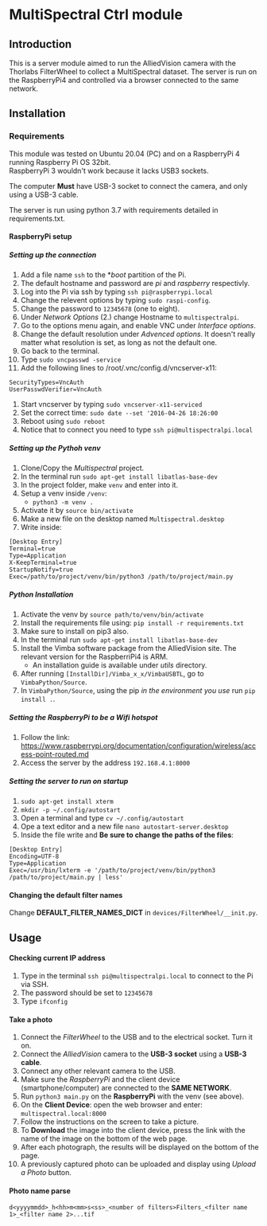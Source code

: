 # MultiSpectral Ctrl module #
## Introduction ##
This is a server module aimed to run the AlliedVision camera with the Thorlabs FilterWheel to collect a MultiSpectral dataset.
The server is run on the RaspberryPi4 and controlled via a browser connected to the same network. 

## Installation ##
### Requirements ###
This module was tested on Ubuntu 20.04 (PC) and on a RaspberryPi 4 running Raspberry Pi OS 32bit.  
RaspberryPi 3 wouldn't work because it lacks USB3 sockets.

The computer **Must** have USB-3 socket to connect the camera, and only using a USB-3 cable.

The server is run using python 3.7 with requirements detailed in requirements.txt.

#### RaspberryPi setup ####
##### Setting up the connection #####
1. Add a file name `ssh` to the **boot* partition of the Pi.
1. The default hostname and password are *pi* and *raspberry* respectivly.
1. Log into the Pi via ssh by typing `ssh pi@raspberrypi.local`
1. Change the relevent options by typing `sudo raspi-config`.
1. Change the password to `12345678` (one to eight).
1. Under *Network Options* (2.) change Hostname to `multispectralpi`.
1. Go to the options menu again, and enable VNC under *Interface options*.
1. Change the default resolution under *Advenced options*. 
    It doesn't really matter what resolution is set, as long as not the default one.
1. Go back to the terminal.
1. Type `sudo vncpasswd -service`
1. Add the following lines to /root/.vnc/config.d/vncserver-x11:
```
SecurityTypes=VncAuth 
UserPasswdVerifier=VncAuth
```
1. Start vncserver by typing `sudo vncserver-x11-serviced`
1. Set the correct time:
`sudo date --set '2016-04-26 18:26:00`
1. Reboot using `sudo reboot`
1. Notice that to connect you need to type `ssh pi@multispectralpi.local`

##### Setting up the Pythoh venv #####
1. Clone/Copy the *Multispectral* project.
1. In the terminal run `sudo apt-get install libatlas-base-dev`
1. In the project folder, make `venv` and enter into it.
1. Setup a venv inside `/venv`:
    - `python3 -m venv .`
1. Activate it by `source bin/activate`
1. Make a new file on the desktop named `Multispectral.desktop`
1. Write inside:
```
[Desktop Entry]
Terminal=true
Type=Application
X-KeepTerminal=true
StartupNotify=true
Exec=/path/to/project/venv/bin/python3 /path/to/project/main.py
```


##### Python Installation #####
1. Activate the venv by `source path/to/venv/bin/activate`
1. Install the requirements file using:
`pip install -r requirements.txt`
1. Make sure to install on pip3 also.
1. In the terminal run `sudo apt-get install libatlas-base-dev`
1. Install the Vimba software package from the AlliedVision site. 
The relevant version for the RaspberriPi4 is ARM.
    - An installation guide is available under _utils_ directory.
1. After running `[InstallDir]/Vimba_x_x/VimbaUSBTL`, go to `VimbaPython/Source`.
1. In `VimbaPython/Source`, using the pip *in the environment you use* run `pip install .`.


##### Setting the RaspberryPi to be a Wifi hotspot #####
1. Follow the link: https://www.raspberrypi.org/documentation/configuration/wireless/access-point-routed.md
1. Access the server by the address `192.168.4.1:8000`

##### Setting the server to run on startup #####
1. `sudo apt-get install xterm`
1. `mkdir -p ~/.config/autostart`
1. Open a terminal and type `cv ~/.config/autostart`
1. Ope a text editor and a new file `nano autostart-server.desktop`
1. Inside the file write and **Be sure to change the paths of the files**:
```
[Desktop Entry]
Encoding=UTF-8
Type=Application
Exec=/usr/bin/lxterm -e '/path/to/project/venv/bin/python3 /path/to/project/main.py | less'
```

#### Changing the default filter names ####
Change **DEFAULT_FILTER_NAMES_DICT** in `devices/FilterWheel/__init.py`. 

## Usage ##
#### Checking current IP address ####
1. Type in the terminal `ssh pi@multispectralpi.local` to connect to the Pi via SSH.
2. The password should be set to `12345678`
3. Type `ifconfig`

#### Take a photo ####
1. Connect the *FilterWheel* to the USB and to the electrical socket. Turn it on.
1. Connect the *AlliedVision* camera to the **USB-3 socket** using a **USB-3 cable**.
1. Connect any other relevant camera to the USB.
1. Make sure the *RaspberryPi* and the client device (smartphone/computer) are connected to the **SAME NETWORK**.
1. Run `python3 main.py` on the **RaspberryPi** with the venv (see above).
1. On the **Client Device**: open the web browser and enter:
`multispectral.local:8000`
8. Follow the instructions on the screen to take a picture.
9. To **Download** the image into the client device, press the link with the name of the image 
    on the bottom of the web page.
10. After each photograph, the results will be displayed on the bottom of the page.
11. A previously captured photo can be uploaded and display using _Upload a Photo_ button.

#### Photo name parse ####
`d<yyyymmdd>_h<hh>m<mm>s<ss>_<number of filters>Filters_<filter name 1>_<filter name 2>...tif`
